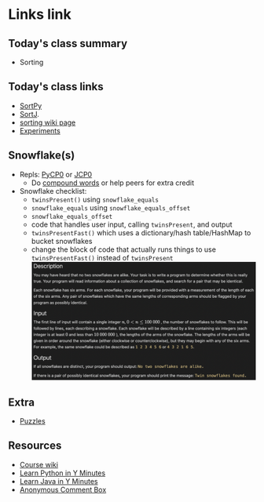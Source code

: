 # Links link

## Today's class summary
* Sorting

## Today's class links
* [SortPy](https://replit.com/team/Algos-Block1-2223/SortPy)
* [SortJ](https://replit.com/team/Algos-Block1-2223/SortJ).
* [sorting wiki page](https://github.com/mrDonoghue/ADS-Block1-2223/wiki/Sorting)
* [Experiments](files/Experiments.md)


## Snowflake(s)
* Repls: [PyCP0](https://replit.com/team/Algos-Block1-2223/PyCP0) or [JCP0](https://replit.com/team/Algos-Block1-2223/JCP0)
  * Do [compound words](https://drive.google.com/file/d/1Qx_vrkcOu3803fS9zZDjmSJVgvD-ZpVQ/view?usp=sharing) or help peers for extra credit
* Snowflake checklist:
  - `twinsPresent()` using `snowflake_equals`
  - `snowflake_equals` using `snowflake_equals_offset`
  - `snowflake_equals_offset`
  - code that handles user input, calling `twinsPresent`, and output
  - `twinsPresentFast()` which uses a dictionary/hash table/HashMap to bucket snowflakes
  - change the block of code that actually runs things to use `twinsPresentFast()` instead of `twinsPresent`
![snowflake instructions](files/images/snowflakes.png)



## Extra
* [Puzzles](https://docs.google.com/document/d/1MTP-uutcE8UqrS_ReY1fpH3_UOWqnTOt-C8wUNHJhFo/edit?usp=sharing)

## Resources
* [Course wiki](https://github.com/mrDonoghue/ADS-Block1-2223/wiki)
* [Learn Python in Y Minutes](https://learnxinyminutes.com/docs/python/)
* [Learn Java in Y Minutes](https://learnxinyminutes.com/docs/java/)
* [Anonymous Comment Box](https://forms.gle/yNzRwFg3ZrsuxMpN8)